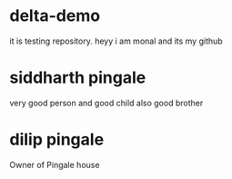 # delta-demo
it is testing repository.
heyy i am monal and its my github

# siddharth pingale
 
very good person and good child also good brother

# dilip pingale

Owner of Pingale house